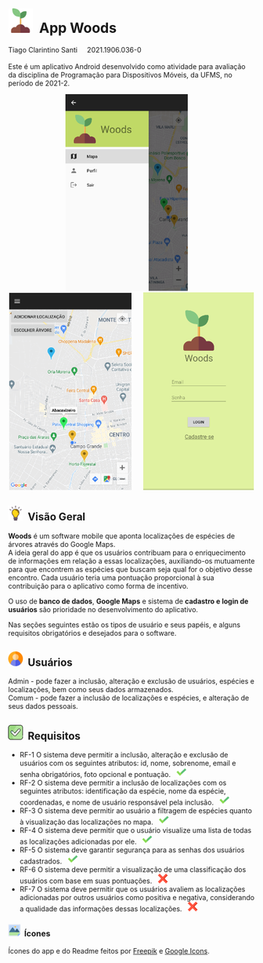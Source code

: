 # <img src="./Woods%20App/src/main/res/drawable/sprout.png" width="50"/>&nbsp;&nbsp;App Woods 
Tiago Clarintino Santi&nbsp;&nbsp;&nbsp;&nbsp;&nbsp;2021.1906.036-0 </br></br>
Este é um aplicativo Android desenvolvido como atividade para avaliação da disciplina de Programação para Dispositivos Móveis, da UFMS, no período de 2021-2.

<p align="center">
  <img src="./readme%20imgs/screenshot.png" width="250"/>&nbsp;&nbsp;&nbsp;&nbsp;&nbsp;
  <img src="./readme%20imgs/screenshot3.png" width="250"/>&nbsp;&nbsp;&nbsp;&nbsp;&nbsp;
  <img src="./readme%20imgs/screenshot2.png" width="226"/>
</p>

## <img src="./readme%20imgs/idea.png" width="30"/>&nbsp;&nbsp;Visão Geral
**Woods** é um software mobile que aponta localizações de espécies de árvores através do Google Maps. </br>
A ideia geral do app é que os usuários contribuam para o enriquecimento de informações em relação a essas localizações, auxiliando-os mutuamente para que encontrem as espécies que buscam seja qual for o objetivo desse encontro. Cada usuário teria uma pontuação proporcional à sua contribuição para o aplicativo como forma de incentivo. </br>

O uso de **banco de dados**, **Google Maps** e sistema de **cadastro e login de usuários** são prioridade no desenvolvimento do aplicativo.

Nas seções seguintes estão os tipos de usuário e seus papéis, e alguns requisitos obrigatórios e desejados para o software.

## <img src="./readme%20imgs/user.png" width="30"/>&nbsp;&nbsp;Usuários
Admin - pode fazer a inclusão, alteração e exclusão de usuários, espécies e localizações, bem como seus dados armazenados. </br>
Comum - pode fazer a inclusão de localizações e espécies, e alteração de seus dados pessoais.

## <img src="./readme%20imgs/checkbox.png" width="30"/>&nbsp;&nbsp;Requisitos
* RF-1 O sistema deve permitir a inclusão, alteração e exclusão de usuários com os seguintes atributos: id, nome, sobrenome, email e senha obrigatórios, foto opcional e pontuação.
&nbsp;&nbsp;<img src="./readme%20imgs/check.png" alt="drawing" width="20"/> </br>
* RF-2 O sistema deve permitir a inclusão de localizações com os seguintes atributos: identificação da espécie, nome da espécie, coordenadas, e nome de usuário responsável pela inclusão.
&nbsp;&nbsp;<img src="./readme%20imgs/check.png" alt="drawing" width="20"/> </br>
* RF-3 O sistema deve permitir ao usuário a filtragem de espécies quanto à visualização das localizações no mapa.
&nbsp;&nbsp;<img src="./readme%20imgs/check.png" alt="drawing" width="20"/> </br>
* RF-4 O sistema deve permitir que o usuário visualize uma lista de todas as localizações adicionadas por ele.
&nbsp;&nbsp;<img src="./readme%20imgs/check.png" alt="drawing" width="20"/> </br>
* RF-5 O sistema deve garantir segurança para as senhas dos usuários cadastrados.
&nbsp;&nbsp;<img src="./readme%20imgs/check.png" alt="drawing" width="20"/> </br>
* RF-6 O sistema deve permitir a visualização de uma classificação dos usuários com base em suas pontuações. 
&nbsp;&nbsp;<img src="./readme%20imgs/not_check.png" alt="drawing" width="20"/> </br>
* RF-7 O sistema deve permitir que os usuários avaliem as localizações adicionadas por outros usuários como positiva e negativa, considerando a qualidade das informações dessas localizações.
&nbsp;&nbsp;<img src="./readme%20imgs/not_check.png" alt="drawing" width="20"/> </br>

### <img src="./readme%20imgs/icon.png" width="25"/>&nbsp;&nbsp;Ícones
Ícones do app e do Readme feitos por <a href="https://www.freepik.com" title="Freepik">Freepik</a> e <a href="https://fonts.google.com/icons" title="Google Icons">Google Icons</a>.
